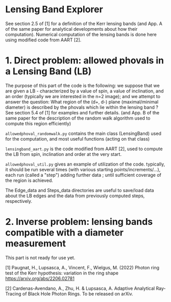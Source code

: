 # Lensing Band Explorer

See section 2.5 of [1] for a definition of the Kerr lensing bands (and App. A of the same paper for analytical developments about how their computation).
Numerical computation of the lensing bands is done here using modified code from AART [2].
 
 # 1. Direct problem: allowed phovals in a Lensing Band (LB)
 
 The purpose of this part of the code is the following: we suppose that we are given a LB - characterized by a value of spin, a value of inclination, and an order (typically we are interested in the n=2 image); and we attempt to answer the question: What region of the (d+, d-) plane (maximal/minimal diameter) is described by the phovals which lie within the lensing band ? See section 5.4 of [1] for examples and further details.
(and App. B of the same paper for the description of the random walk algorithm used to compute this region efficiently)

`allowedphoval_randomwalk.py` contains the main class (LensingBand) used for the computation, and most useful functions (acting on that class)

`lensingband_aart.py` is the code modified from AART [2], used to compute the LB from spin, inclination and order at the very start.

`allowedphoval_util.py` gives an example of utilization of the code. typically, it should be run several times (with various starting points/increments/...), each run (called a "step") adding further data ; until sufficient coverage of the region is achieved.

The Edge_data and Steps_data directories are useful to save/load data about the LB edges and the data from previously computed steps, respectively. 

# 2. Inverse problem: lensing bands compatible with a diameter measurement

This part is not ready for use yet.


[1] Paugnat, H., Lupsasca, A., Vincent, F., Wielgus, M. (2022)
Photon ring test of the Kerr hypothesis: variation in the ring shape
https://arxiv.org/abs/2206.02781

[2] Cardenas-Avendano, A., Zhu, H. & Lupsasca, A. 
Adaptive Analytical Ray-Tracing of Black Hole Photon Rings. 
To be released on arXiv.
